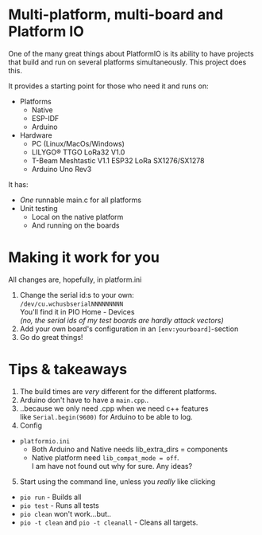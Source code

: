 # Multi-platform, multi-board and Platform IO 

One of the many great things about PlatformIO is its ability to have projects  
that build and run on several platforms simultaneously. This project does this.   

It provides a starting point for those who need it and runs on:
* Platforms
  * Native
  * ESP-IDF
  * Arduino
* Hardware
  * PC (Linux/MacOs/Windows)
  * LILYGO® TTGO LoRa32 V1.0
  * T-Beam Meshtastic V1.1 ESP32 LoRa SX1276/SX1278
  * Arduino Uno Rev3

It has:
* *One* runnable main.c for all platforms
* Unit testing
  * Local on the native platform
  * And running on the boards


# Making it work for you

All changes are, hopefully, in platform.ini

1. Change the serial id:s to your own:  
`/dev/cu.wchusbserialNNNNNNNNN`  
You'll find it in PIO Home - Devices  
*(no, the serial ids of my test boards are hardly attack vectors)*
2. Add your own board's configuration in an `[env:yourboard]`-section
3. Go do great things!



# Tips & takeaways

1. The build times are *very* different for the different platforms. 
2. Arduino don't have to have a `main.cpp`..
3. ..because we only need .cpp when we need c++ features  
   like `Serial.begin(9600)` for Arduino to be able to log.
4. Config 
  * `platformio.ini`
    * Both Arduino and Native needs lib_extra_dirs = components
    * Native platform need `lib_compat_mode = off`.  
      I am have not found out why for sure. Any ideas?

5. Start using the command line, unless you *really* like clicking
  * `pio run` - Builds all
  * `pio test` - Runs all tests
  * `pio clean` won't work...but..
  * `pio -t clean` and `pio -t cleanall` - Cleans all targets. 

  
